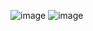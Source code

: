 ![image](https://github.com/SrBebo/Work/assets/70413460/75341344-dedd-4018-be56-59c6fd1690fc)
![image](https://github.com/SrBebo/Work/assets/70413460/96e9b689-9234-4af7-b7ee-79ed7dcf7a87)
